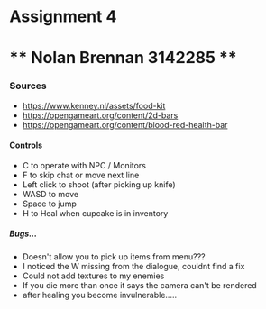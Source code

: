# Assignment 4

# ** Nolan Brennan 3142285 **

### Sources
- https://www.kenney.nl/assets/food-kit
- https://opengameart.org/content/2d-bars
- https://opengameart.org/content/blood-red-health-bar


#### Controls
- C to operate with NPC / Monitors
- F to skip chat or move next line
- Left click to shoot (after picking up knife)
- WASD to move
- Space to jump
- H to Heal when cupcake is in inventory


##### Bugs...
- Doesn't allow you to pick up items from menu???
- I noticed the W missing from the dialogue, couldnt find a fix
- Could not add textures to my enemies
- If you die more than once it says the camera can't be rendered
- after healing you become invulnerable.....